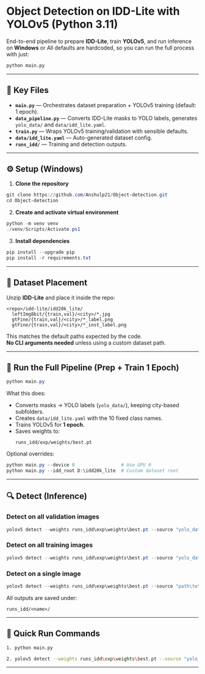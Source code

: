 # Object Detection on IDD-Lite with YOLOv5 (Python 3.11)

End-to-end pipeline to prepare **IDD-Lite**, train **YOLOv5**, and run inference on **Windows** or 
All defaults are hardcoded, so you can run the full process with just:

```bash
python main.py
```

---

## 📂 Key Files

- **`main.py`** — Orchestrates dataset preparation + YOLOv5 training (default: 1 epoch).
- **`data_pipeline.py`** — Converts IDD-Lite masks to YOLO labels, generates `yolo_data/` and `data/idd_lite.yaml`.
- **`train.py`** — Wraps YOLOv5 training/validation with sensible defaults.
- **`data/idd_lite.yaml`** — Auto-generated dataset config.
- **`runs_idd/`** — Training and detection outputs.

---

## ⚙️ Setup (Windows)

1. **Clone the repository**
```powershell
git clone https://github.com/Anshulp21/Object-detection.git
cd Object-detection
```

2. **Create and activate virtual environment**
```powershell
python -m venv venv
./venv/Scripts/Activate.ps1
```

3. **Install dependencies**
```powershell
pip install --upgrade pip
pip install -r requirements.txt
```

---

## 📂 Dataset Placement

Unzip **IDD-Lite** and place it inside the repo:

```
<repo>/idd-lite/idd20k_lite/
  leftImg8bit/{train,val}/<city>/*.jpg
  gtFine/{train,val}/<city>/*_label.png
  gtFine/{train,val}/<city>/*_inst_label.png
```

This matches the default paths expected by the code.  
**No CLI arguments needed** unless using a custom dataset path.

---

## 🚀 Run the Full Pipeline (Prep + Train 1 Epoch)

```powershell
python main.py
```

What this does:
- Converts masks → YOLO labels (`yolo_data/`), keeping city-based subfolders.
- Creates `data/idd_lite.yaml` with the 10 fixed class names.
- Trains YOLOv5 for **1 epoch**.
- Saves weights to:  
  ```
  runs_idd/exp/weights/best.pt
  ```

Optional overrides:
```powershell
python main.py --device 0                 # Use GPU 0
python main.py --idd_root D:\idd20k_lite  # Custom dataset root
```

---

## 🔍 Detect (Inference)

### Detect on **all validation images**
```powershell
yolov5 detect --weights runs_idd\exp\weights\best.pt --source "yolo_data\images\val\**" --img 640 --conf-thres 0.25 --device cpu --project runs_idd --name detect_val --exist-ok
```

### Detect on **all training images**
```powershell
yolov5 detect --weights runs_idd\exp\weights\best.pt --source "yolo_data\images\train\**" --img 640 --conf-thres 0.25 --device cpu --project runs_idd --name detect_train --exist-ok
```

### Detect on a **single image**
```powershell
yolov5 detect --weights runs_idd\exp\weights\best.pt --source "path\to\image.jpg" --img 640 --conf-thres 0.25 --device cpu --project runs_idd --name detect_single --exist-ok
```

All outputs are saved under:
```
runs_idd/<name>/
```

---

## 🏃 Quick Run Commands

```bash
1. python main.py

2. yolov5 detect --weights runs_idd\exp\weights\best.pt --source "yolo_data\images\val\**" --img 640 --conf-thres 0.25 --device cpu --project runs_idd --name detect_val --exist-ok
```

---


